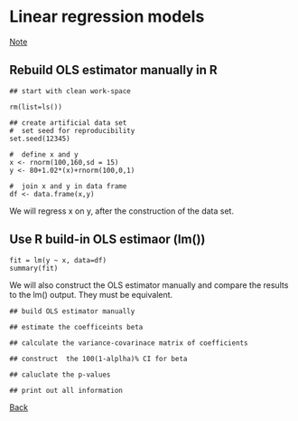 # Linear regression models




[Note](https://app.box.com/s/ipx4khiw11gonulpy206r510020nrbzx)


## Rebuild OLS estimator manually in R

```{r}
## start with clean work-space

rm(list=ls())
 
## create artificial data set
#  set seed for reproducibility
set.seed(12345)
 
#  define x and y
x <- rnorm(100,160,sd = 15)
y <- 80+1.02*(x)+rnorm(100,0,1)
 
#  join x and y in data frame
df <- data.frame(x,y)
```
We will regress x on y, after the construction of the data set.


## Use R build-in OLS estimaor (lm())
```{r,eval=FALSE}
fit = lm(y ~ x, data=df)
summary(fit)
```

We will also construct the OLS estimator manually and compare the results to the lm() output.
They must be  equivalent.

```{r, eval=FALSE}
## build OLS estimator manually

## estimate the coefficeints beta

## calculate the variance-covarinace matrix of coefficients

## construct  the 100(1-alplha)% CI for beta

## caluclate the p-values

## print out all information
```



[Back](https://github.com/younghhk/STAT_COMP/)

